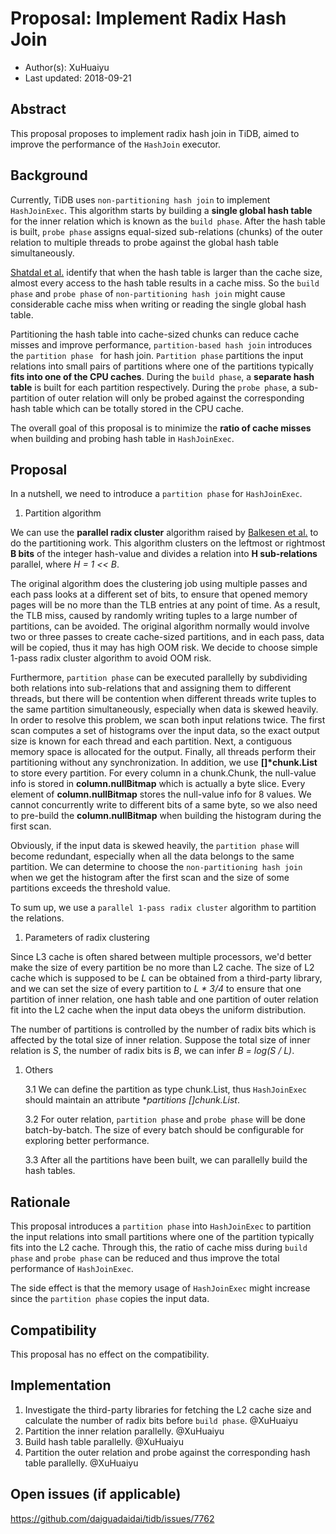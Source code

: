 # Proposal: Implement Radix Hash Join 

- Author(s):     XuHuaiyu
- Last updated:  2018-09-21

## Abstract

This proposal proposes to implement radix hash join in TiDB, aimed to improve the performance of the `HashJoin` executor. 

## Background

Currently, TiDB uses `non-partitioning hash join` to implement `HashJoinExec`. This algorithm starts by building a **single global hash table** for the inner relation which is known as the `build phase`. After the hash table is built, `probe phase` assigns equal-sized sub-relations (chunks) of the outer relation to multiple threads to probe against the global hash table simultaneously.

[Shatdal et al.](http://www.inf.uni-konstanz.de/dbis/teaching/ws0203/main-memory-dbms/download/CCA.pdf) identify that when the hash table is larger than the cache size, almost every access to the
hash table results in a cache miss. So the `build phase` and `probe phase` of `non-partitioning hash join` might cause considerable cache miss when writing or reading the single global hash table.

Partitioning the hash table into cache-sized chunks can reduce cache misses and improve performance, `partition-based hash join` introduces the `partition phase ` for hash join. `Partition phase` partitions the input relations into small pairs of partitions where one of the partitions typically **fits into one of the CPU caches**. During the `build phase`, a **separate hash table** is built for each partition respectively. During the `probe phase`, a sub-partition of outer relation will only be probed against the corresponding hash table which can be totally stored in the CPU cache.

The overall goal of this proposal is to minimize the **ratio of cache misses** when building and probing hash table in `HashJoinExec`.

## Proposal

In a nutshell, we need to introduce a `partition phase` for `HashJoinExec`. 

1. Partition algorithm

We can use the **parallel radix cluster** algorithm raised by [Balkesen et al.](https://15721.courses.cs.cmu.edu/spring2016/papers/balkesen-icde2013.pdf) to do the partitioning work. This algorithm clusters on the leftmost or rightmost **B bits** of the integer hash-value and divides a relation into **H sub-relations** parallel, where *H = 1 << B*.

The original algorithm does the clustering job using multiple passes and each pass looks at a different set of bits, to ensure that opened memory pages will be no more than the TLB entries at any point of time. As a result, the TLB miss, caused by randomly writing tuples to a large number of partitions, can be avoided. The original algorithm normally would involve two or three passes to create cache-sized partitions, and in each pass, data will be copied, thus it may has high OOM risk. We decide to choose simple 1-pass radix cluster algorithm to avoid OOM risk.

Furthermore, `partition phase` can be executed parallelly by subdividing both relations into sub-relations that and assigning them to different threads, but there will be contention when different threads write tuples to the same partition simultaneously, especially when data is skewed heavily. In order to resolve this problem, we scan both input relations twice. The first scan computes a set of histograms over the input data, so the exact output size is known for each thread and each partition. Next, a contiguous memory space is allocated for the output. Finally, all threads perform their partitioning without any synchronization. In addition, we use **[]\*chunk.List** to store every partition. For every column in a chunk.Chunk, the null-value info is stored in **column.nullBitmap** which is actually a byte slice. Every element of **column.nullBitmap** stores the null-value info for 8 values. We cannot concurrently write to different bits of a same byte, so we also need to pre-build the **column.nullBitmap** when building the histogram during the first scan.

Obviously, if the input data is skewed heavily, the `partition phase` will become redundant, especially when all the data belongs to the same partition. We can determine to choose the `non-partitioning hash join` when we get the histogram after the first scan and the size of some partitions exceeds the threshold value.

To sum up, we use a `parallel 1-pass radix cluster` algorithm to partition the relations. 

1. Parameters of radix clustering

Since L3 cache is often shared between multiple processors, we'd better make the size of every partition be no more than L2 cache. The size of L2 cache which is supposed to be *L* can be obtained from a third-party library, and we can set the size of every partition to *L \* 3/4* to ensure that one partition of inner relation, one hash table and one partition of outer relation fit into the L2 cache when the input data obeys the uniform distribution.

The number of partitions is controlled by the number of radix bits which is affected by the total size of inner relation. Suppose the total size of inner relation is *S*, the number of radix bits is *B*, we can infer *B = log(S / L)*.

1. Others

   3.1 We can define the partition as type chunk.List, thus `HashJoinExec` should maintain an attribute **partitions []*chunk.List**.

   3.2 For outer relation, `partition phase` and `probe phase` will be done batch-by-batch. The size of every batch should be configurable for exploring better performance.

   3.3 After all the partitions have been built, we can parallelly build the hash tables.

## Rationale

This proposal introduces a `partition phase` into `HashJoinExec` to partition the input relations into small partitions where one of the partition typically fits into the L2 cache. Through this, the ratio of cache miss during `build phase` and `probe phase` can be reduced and thus improve the total performance of `HashJoinExec`.

The side effect is that the memory usage of `HashJoinExec` might increase since the `partition phase` copies the input data. 

## Compatibility

This proposal has no effect on the compatibility.

## Implementation

1. Investigate the third-party libraries for fetching the L2 cache size and calculate the number of radix bits before `build phase`. @XuHuaiyu
2. Partition the inner relation parallelly. @XuHuaiyu
3. Build hash table parallelly. @XuHuaiyu
4. Partition the outer relation and probe against the corresponding hash table parallelly. @XuHuaiyu

## Open issues (if applicable)

https://github.com/daiguadaidai/tidb/issues/7762
